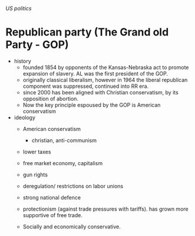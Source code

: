 ###### US politics

# Republican party (The Grand old Party - GOP)
- history
    + founded 1854 by opponents of the Kansas-Nebraska act to promote expansion of slavery. AL was the first president of the GOP.
    + originally classical liberalism, however in 1964 the liberal republican component was suppressed, continued into RR era. 
    + since 2000 has been aligned with Christian conservatism, by its opposition of abortion.
    + Now the key principle espoused by the GOP is American conservatism
- ideology
    + American conservatism 
        * christian, anti-communism
    + lower taxes
    
    + free market economy, capitalism
    + gun rights
    + deregulation/ restrictions on labor unions
    + strong national defence
    + protectionism (against trade pressures with tariffs). has grown more supportive of free trade. 
    + Socially and economically conservative.